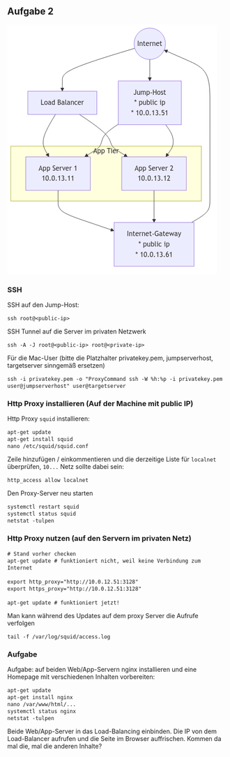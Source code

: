 ## Aufgabe 2

![Aufgabe2](aufgabeN2.mermaid.png)

### SSH

SSH auf den Jump-Host:

    ssh root@<public-ip>

SSH Tunnel auf die Server im privaten Netzwerk

    ssh -A -J root@<public-ip> root@<private-ip>

Für die Mac-User (bitte die Platzhalter privatekey.pem, jumpserverhost, targetserver sinngemäß ersetzen)

    ssh -i privatekey.pem -o "ProxyCommand ssh -W %h:%p -i privatekey.pem user@jumpserverhost" user@targetserver

### Http Proxy installieren (Auf der Machine mit public IP)

Http Proxy `squid` installieren:

    apt-get update
    apt-get install squid
    nano /etc/squid/squid.conf

Zeile hinzufügen / einkommentieren und die derzeitige Liste für `localnet`
überprüfen, `10...` Netz sollte dabei sein:

    http_access allow localnet

Den Proxy-Server neu starten

    systemctl restart squid
    systemctl status squid
    netstat -tulpen

### Http Proxy nutzen (auf den Servern im privaten Netz)

```
# Stand vorher checken
apt-get update # funktioniert nicht, weil keine Verbindung zum Internet

export http_proxy="http://10.0.12.51:3128"
export https_proxy="http://10.0.12.51:3128"

apt-get update # funktioniert jetzt!
```

Man kann während des Updates auf dem proxy Server die Aufrufe verfolgen

    tail -f /var/log/squid/access.log

### Aufgabe

Aufgabe: auf beiden Web/App-Servern nginx installieren und eine Homepage mit verschiedenen Inhalten vorbereiten:

```
apt-get update
apt-get install nginx
nano /var/www/html/...
systemctl status nginx
netstat -tulpen
```

Beide Web/App-Server in das Load-Balancing einbinden.
Die IP von dem Load-Balancer aufrufen und die Seite im Browser auffrischen. Kommen da mal die, mal die anderen Inhalte?

<!--
---

## Infrastruktur per Terraform erstellen

Terraform Datei herunterladen

https://raw.githubusercontent.com/geekq/kurs-infra-rechenzentren/refs/heads/main/tf-example-web-app-hetzner-vms/main.tf

Und Projektnamen anpassen von schulung1 auf schulung-teamN

```
terraform plan
terraform apply
```

-->

